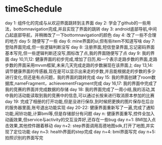 # timeSchedule
day 1: 
组件化的完成与从欢迎界面跳转到主界面 
day 2: 
学会了github的一些用法，bottomnavigation完成,并且实现了界面的跳转
day 3: 
android底部导航,中间凸起底部导航，并稍微改了一下bottomnavigation的颜色
day 4: 
改了一些不合理的地方
day 5: 
随便写了一些
day 6: 
mine界面的ui,但有些item不知道写啥
day 7: 
登陆界面完成,但一些逻辑判断没写
day 8: 
注册界面,短信登录界面,忘记密码界面基本写完,但一些逻辑判断还没写,图标改了点,我的界面随便写了点
day 9: 
我的界面
day 10,11,12:
健康界面的初步完成,增加了日历,和一个表示走路步数的界面,走路步数的界面采用mvvm框架,未来几天完成走路的步数展现在该界面上
day 13,14:
调节健康界面的传感器,现在是可以显示出来走的步数,并且能根据走的步数的多少进行变化,但还是有点问题，我的界面的跳转完成
day 15:
我的界面创建了room数据库,nameFragment，achievementFragment完成
day 16,17:
我的界面中完成了我的竞赛的界面并完成数据的存储
day 18:
我的界面完成了一周小结,我的活动,其中我的活动能读取到我的竞赛中的信息,可以通过长按来进行取消原本参加的比赛
day 19:
完成了相册的打开功能,但是没进行保存,到时候把更换的图片保存在后台的服务器里面,账号退出功能实现
day 20-22:
健康界面重新写了一遍,完成了通知功能,闹铃功能,计算bmi等,但是存储部分有问题
day n:
健康界面重写,控件全加入动画效果,但service与activity的交互没弄好,还存在一些bug
day n+1:
BMI加入点击效果,其他控件跟着移动
day n+2:
step界面调用高德地图sdk,打开了地图,并实现了定位功能
day n+3:
health界面的step完成
day n+4:
bmi界面写完
day n+5:
拍照识别的界面写完

